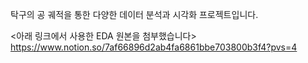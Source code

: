 탁구의 공 궤적을 통한 다양한 데이터 분석과 시각화 프로젝트입니다.

<아래 링크에서 사용한 EDA 원본을 첨부했습니다>\
https://www.notion.so/7af66896d2ab4fa6861bbe703800b3f4?pvs=4
